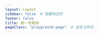 ```yaml
---
layout: Layout
sidebar: false  # 隐藏侧边栏
footer: false
title: 统一可观测
pageClass: "playground-page"  # 自定义样式
---
```


<PlaygroundComponent service="lts" />
